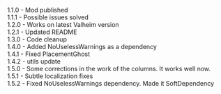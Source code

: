 1.1.0 - Mod published <br>
1.1.1 - Possible issues solved <br>
1.2.0 - Works on latest Valheim version <br>
1.2.1 - Updated README <br>
1.3.0 - Code cleanup <br>
1.4.0 - Added NoUselessWarnings as a dependency <br>
1.4.1 - Fixed PlacementGhost <br>
1.4.2 - utils update <br>
1.5.0 - Some corrections in the work of the columns. It works well now. <br>
1.5.1 - Subtle localization fixes <br>
1.5.2 - Fixed NoUselessWarnings dependency. Made it SoftDependency <br>